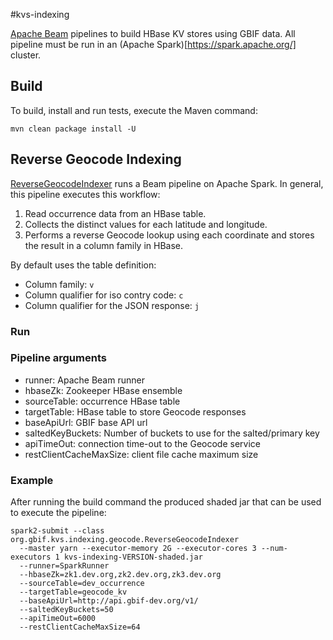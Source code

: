 #kvs-indexing

[Apache Beam](https://beam.apache.org/) pipelines to build HBase KV stores using GBIF data.
All pipeline must be run in an (Apache Spark)[https://spark.apache.org/] cluster.

## Build

To build, install and run tests, execute the Maven command:

`mvn clean package install -U`

## Reverse Geocode Indexing

[ReverseGeocodeIndexer](src/main/java/org/gbif/kvs/indexing/geocode/ReverseGeocodeIndexer.java) runs a Beam pipeline on Apache Spark.
In general, this pipeline executes this workflow:
  1. Read occurrence data from an HBase table.
  2. Collects the distinct values for each latitude and longitude.
  3. Performs a reverse Geocode lookup using each coordinate and stores the result in a column family in HBase.

By default uses the table definition:
  - Column family: `v`
  - Column qualifier for iso contry code: `c`
  - Column qualifier for the JSON response: `j`

### Run


### Pipeline arguments

  - runner: Apache Beam runner
  - hbaseZk: Zookeeper HBase ensemble
  - sourceTable: occurrence HBase table
  - targetTable: HBase table to store Geocode responses
  - baseApiUrl: GBIF base API url
  - saltedKeyBuckets: Number of buckets to use for the salted/primary key
  - apiTimeOut: connection time-out to the Geocode service
  - restClientCacheMaxSize: client file cache maximum size

### Example

After running the build command the produced shaded jar that can be used to execute the pipeline:

```
spark2-submit --class org.gbif.kvs.indexing.geocode.ReverseGeocodeIndexer
  --master yarn --executor-memory 2G --executor-cores 3 --num-executors 1 kvs-indexing-VERSION-shaded.jar
  --runner=SparkRunner
  --hbaseZk=zk1.dev.org,zk2.dev.org,zk3.dev.org
  --sourceTable=dev_occurrence
  --targetTable=geocode_kv
  --baseApiUrl=http://api.gbif-dev.org/v1/
  --saltedKeyBuckets=50
  --apiTimeOut=6000
  --restClientCacheMaxSize=64
```


